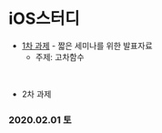 # iOS스터디



* [1차 과제](https://github.com/iOS-SOPT-iNNovation/Study-NamSoo/blob/master/1차-발표자료.md) - 짧은 세미나를 위한 발표자료
  * 주제:  고차함수

</br>

* 2차 과제

### 2020.02.01 토 

